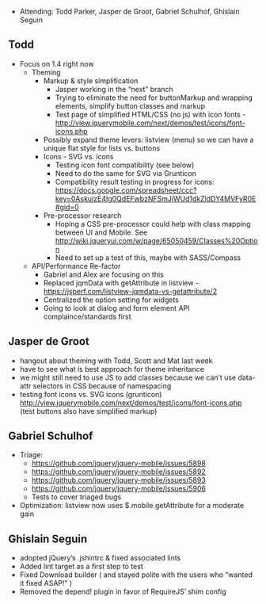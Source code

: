 * Attending: Todd Parker, Jasper de Groot, Gabriel Schulhof, Ghislain Seguin

## Todd
* Focus on 1.4 right now
  - Theming
    * Markup & style simplification
      - Jasper working in the “next” branch
      - Trying to eliminate the need for buttonMarkup and wrapping elements, simplify button classes and markup
      - Test page of simplified HTML/CSS (no js) with icon fonts - http://view.jquerymobile.com/next/demos/test/icons/font-icons.php
    * Possibly expand theme levers: listview (menu) so we can have a unique flat style for lists vs. buttons
    * Icons - SVG vs. icons
      - Testing icon font compatibility (see below)
      - Need to do the same for SVG via Grunticon
      - Compatibility result testing in progress for icons: https://docs.google.com/spreadsheet/ccc?key=0AskujzE4Ig0QdEFwbzNFSmJjWUd1dkZldDY4MVFyR0E#gid=0
    * Pre-processor research
      - Hoping a CSS pre-processor could help with class mapping between UI and Mobile. See http://wiki.jqueryui.com/w/page/65050459/Classes%20Option
      - Need to set up a test of this, maybe with SASS/Compass
  - API/Performance Re-factor
    * Gabriel and Alex are focusing on this
    * Replaced jqmData with getAttribute in listview - https://jsperf.com/listview-jqmdata-vs-getattribute/2
    * Centralized the option setting for widgets
    * Going to look at dialog and form element API complaince/standards first
  
## Jasper de Groot
* hangout about theming with Todd, Scott and Mat last week
* have to see what is best approach for theme inheritance
* we might still need to use JS to add classes because we can’t use data- attr selectors in CSS because of namespacing
* testing font icons vs. SVG icons (grunticon) http://view.jquerymobile.com/next/demos/test/icons/font-icons.php (test buttons also have simplified markup)

## Gabriel Schulhof
* Triage:
  - https://github.com/jquery/jquery-mobile/issues/5898
  - https://github.com/jquery/jquery-mobile/issues/5892
  - https://github.com/jquery/jquery-mobile/issues/5893
  - https://github.com/jquery/jquery-mobile/issues/5906
  - Tests to cover triaged bugs
* Optimization: listview now uses $.mobile.getAttribute for a moderate gain

## Ghislain Seguin
* adopted jQuery’s .jshintrc & fixed associated lints
* Added lint target as a first step to test
* Fixed Download builder ( and stayed polite with the users who “wanted it fixed ASAP!” )
* Removed the depend! plugin in favor of RequireJS’ shim config
